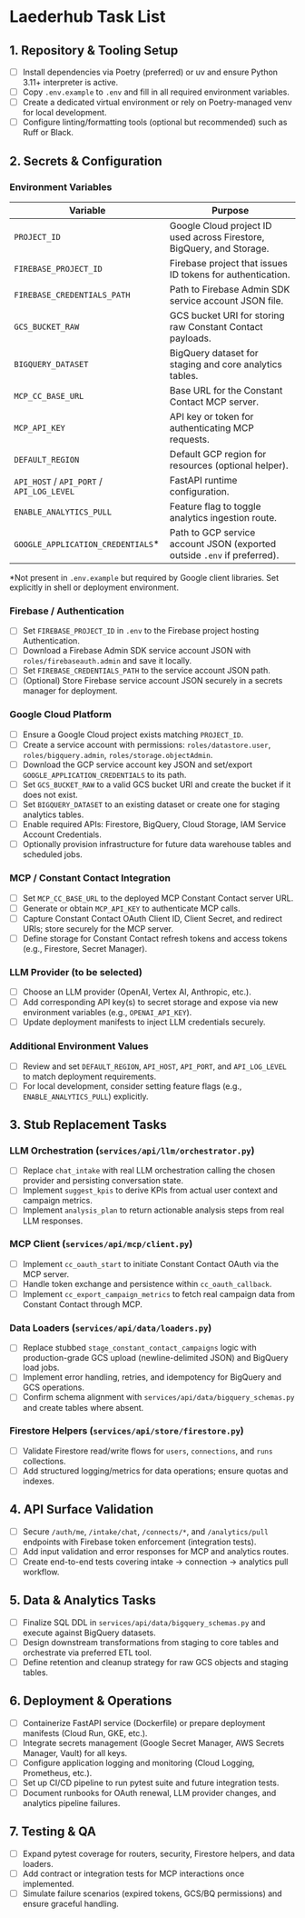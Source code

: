 # Laederhub Task List

## 1. Repository & Tooling Setup
- [ ] Install dependencies via Poetry (preferred) or uv and ensure Python 3.11+ interpreter is active.
- [ ] Copy `.env.example` to `.env` and fill in all required environment variables.
- [ ] Create a dedicated virtual environment or rely on Poetry-managed venv for local development.
- [ ] Configure linting/formatting tools (optional but recommended) such as Ruff or Black.

## 2. Secrets & Configuration

### Environment Variables
| Variable | Purpose |
| --- | --- |
| `PROJECT_ID` | Google Cloud project ID used across Firestore, BigQuery, and Storage. |
| `FIREBASE_PROJECT_ID` | Firebase project that issues ID tokens for authentication. |
| `FIREBASE_CREDENTIALS_PATH` | Path to Firebase Admin SDK service account JSON file. |
| `GCS_BUCKET_RAW` | GCS bucket URI for storing raw Constant Contact payloads. |
| `BIGQUERY_DATASET` | BigQuery dataset for staging and core analytics tables. |
| `MCP_CC_BASE_URL` | Base URL for the Constant Contact MCP server. |
| `MCP_API_KEY` | API key or token for authenticating MCP requests. |
| `DEFAULT_REGION` | Default GCP region for resources (optional helper). |
| `API_HOST` / `API_PORT` / `API_LOG_LEVEL` | FastAPI runtime configuration. |
| `ENABLE_ANALYTICS_PULL` | Feature flag to toggle analytics ingestion route. |
| `GOOGLE_APPLICATION_CREDENTIALS`* | Path to GCP service account JSON (exported outside `.env` if preferred). |

\*Not present in `.env.example` but required by Google client libraries. Set explicitly in shell or deployment environment.

### Firebase / Authentication
- [ ] Set `FIREBASE_PROJECT_ID` in `.env` to the Firebase project hosting Authentication.
- [ ] Download a Firebase Admin SDK service account JSON with `roles/firebaseauth.admin` and save it locally.
- [ ] Set `FIREBASE_CREDENTIALS_PATH` to the service account JSON path.
- [ ] (Optional) Store Firebase service account JSON securely in a secrets manager for deployment.

### Google Cloud Platform
- [ ] Ensure a Google Cloud project exists matching `PROJECT_ID`.
- [ ] Create a service account with permissions: `roles/datastore.user`, `roles/bigquery.admin`, `roles/storage.objectAdmin`.
- [ ] Download the GCP service account key JSON and set/export `GOOGLE_APPLICATION_CREDENTIALS` to its path.
- [ ] Set `GCS_BUCKET_RAW` to a valid GCS bucket URI and create the bucket if it does not exist.
- [ ] Set `BIGQUERY_DATASET` to an existing dataset or create one for staging analytics tables.
- [ ] Enable required APIs: Firestore, BigQuery, Cloud Storage, IAM Service Account Credentials.
- [ ] Optionally provision infrastructure for future data warehouse tables and scheduled jobs.

### MCP / Constant Contact Integration
- [ ] Set `MCP_CC_BASE_URL` to the deployed MCP Constant Contact server URL.
- [ ] Generate or obtain `MCP_API_KEY` to authenticate MCP calls.
- [ ] Capture Constant Contact OAuth Client ID, Client Secret, and redirect URIs; store securely for the MCP server.
- [ ] Define storage for Constant Contact refresh tokens and access tokens (e.g., Firestore, Secret Manager).

### LLM Provider (to be selected)
- [ ] Choose an LLM provider (OpenAI, Vertex AI, Anthropic, etc.).
- [ ] Add corresponding API key(s) to secret storage and expose via new environment variables (e.g., `OPENAI_API_KEY`).
- [ ] Update deployment manifests to inject LLM credentials securely.

### Additional Environment Values
- [ ] Review and set `DEFAULT_REGION`, `API_HOST`, `API_PORT`, and `API_LOG_LEVEL` to match deployment requirements.
- [ ] For local development, consider setting feature flags (e.g., `ENABLE_ANALYTICS_PULL`) explicitly.

## 3. Stub Replacement Tasks

### LLM Orchestration (`services/api/llm/orchestrator.py`)
- [ ] Replace `chat_intake` with real LLM orchestration calling the chosen provider and persisting conversation state.
- [ ] Implement `suggest_kpis` to derive KPIs from actual user context and campaign metrics.
- [ ] Implement `analysis_plan` to return actionable analysis steps from real LLM responses.

### MCP Client (`services/api/mcp/client.py`)
- [ ] Implement `cc_oauth_start` to initiate Constant Contact OAuth via the MCP server.
- [ ] Handle token exchange and persistence within `cc_oauth_callback`.
- [ ] Implement `cc_export_campaign_metrics` to fetch real campaign data from Constant Contact through MCP.

### Data Loaders (`services/api/data/loaders.py`)
- [ ] Replace stubbed `stage_constant_contact_campaigns` logic with production-grade GCS upload (newline-delimited JSON) and BigQuery load jobs.
- [ ] Implement error handling, retries, and idempotency for BigQuery and GCS operations.
- [ ] Confirm schema alignment with `services/api/data/bigquery_schemas.py` and create tables where absent.

### Firestore Helpers (`services/api/store/firestore.py`)
- [ ] Validate Firestore read/write flows for `users`, `connections`, and `runs` collections.
- [ ] Add structured logging/metrics for data operations; ensure quotas and indexes.

## 4. API Surface Validation
- [ ] Secure `/auth/me`, `/intake/chat`, `/connects/*`, and `/analytics/pull` endpoints with Firebase token enforcement (integration tests).
- [ ] Add input validation and error responses for MCP and analytics routes.
- [ ] Create end-to-end tests covering intake → connection → analytics pull workflow.

## 5. Data & Analytics Tasks
- [ ] Finalize SQL DDL in `services/api/data/bigquery_schemas.py` and execute against BigQuery datasets.
- [ ] Design downstream transformations from staging to core tables and orchestrate via preferred ETL tool.
- [ ] Define retention and cleanup strategy for raw GCS objects and staging tables.

## 6. Deployment & Operations
- [ ] Containerize FastAPI service (Dockerfile) or prepare deployment manifests (Cloud Run, GKE, etc.).
- [ ] Integrate secrets management (Google Secret Manager, AWS Secrets Manager, Vault) for all keys.
- [ ] Configure application logging and monitoring (Cloud Logging, Prometheus, etc.).
- [ ] Set up CI/CD pipeline to run pytest suite and future integration tests.
- [ ] Document runbooks for OAuth renewal, LLM provider changes, and analytics pipeline failures.

## 7. Testing & QA
- [ ] Expand pytest coverage for routers, security, Firestore helpers, and data loaders.
- [ ] Add contract or integration tests for MCP interactions once implemented.
- [ ] Simulate failure scenarios (expired tokens, GCS/BQ permissions) and ensure graceful handling.
